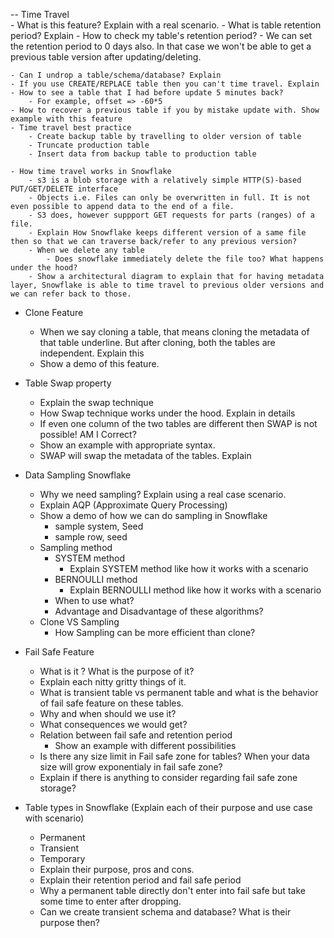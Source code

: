 -- Time Travel  
    - What is this feature? Explain with a real scenario.
    - What is table retention period? Explain
        - How to check my table's retention period?
        - We can set the retention period to 0 days also. In that case we won't be able to get a previous table version after updating/deleting.
        
    - Can I undrop a table/schema/database? Explain
    - If you use CREATE/REPLACE table then you can't time travel. Explain
    - How to see a table that I had before update 5 minutes back?
        - For example, offset => -60*5
    - How to recover a previous table if you by mistake update with. Show example with this feature
    - Time travel best practice
        - Create backup table by travelling to older version of table
        - Truncate production table
        - Insert data from backup table to production table
    
    - How time travel works in Snowflake
        - s3 is a blob storage with a relatively simple HTTP(S)-based PUT/GET/DELETE interface
        - Objects i.e. Files can only be overwritten in full. It is not even possible to append data to the end of a file.
        - S3 does, however suppport GET requests for parts (ranges) of a file.
        - Explain How Snowflake keeps different version of a same file then so that we can traverse back/refer to any previous version?
        - When we delete any table 
            - Does snowflake immediately delete the file too? What happens under the hood?
        - Show a architectural diagram to explain that for having metadata layer, Snowflake is able to time travel to previous older versions and we can refer back to those.

- Clone Feature
    - When we say cloning a table, that means cloning the metadata of that table underline.
    But after cloning, both the tables are independent. Explain this
    - Show a demo of this feature.

- Table Swap property
    - Explain the swap technique
    - How Swap technique works under the hood. Explain in details
    - If even one column of the two tables are different then SWAP is not possible! AM I Correct?
    - Show an example with appropriate syntax.
    - SWAP will swap the metadata of the tables. Explain


- Data Sampling Snowflake
    - Why we need sampling? Explain using a real case scenario.
    - Explain AQP (Approximate Query Processing)
    - Show a demo of how we can do sampling in Snowflake
        - sample system, Seed
        - sample row, seed
    - Sampling method
        - SYSTEM method
            - Explain SYSTEM method like how it works with a scenario
        - BERNOULLI method
            - Explain BERNOULLI method like how it works with a scenario
        - When to use what?
        - Advantage and Disadvantage of these algorithms?
    - Clone VS Sampling
        - How Sampling can be more efficient than clone?
    
- Fail Safe Feature
    - What is it ? What is the purpose of it?
    - Explain each nitty gritty things of it.
    - What is transient table vs permanent table and what is the behavior of fail safe feature on these tables.
    - Why and when should we use it?
    - What consequences we would get?
    - Relation between fail safe and retention period
        - Show an example with different possibilities
    - Is there any size limit in Fail safe zone for tables? When your data size will grow exponentialy in fail safe zone?
    - Explain if there is anything to consider regarding fail safe zone storage?

- Table types in Snowflake (Explain each of their purpose and use case with scenario)
    - Permanent
    - Transient
    - Temporary
    - Explain their purpose, pros and cons.
    - Explain their retention period and fail safe period
    - Why a permanent table directly don't enter into fail safe but take some time to enter after dropping.
    - Can we create transient schema and database? What is their purpose then?
